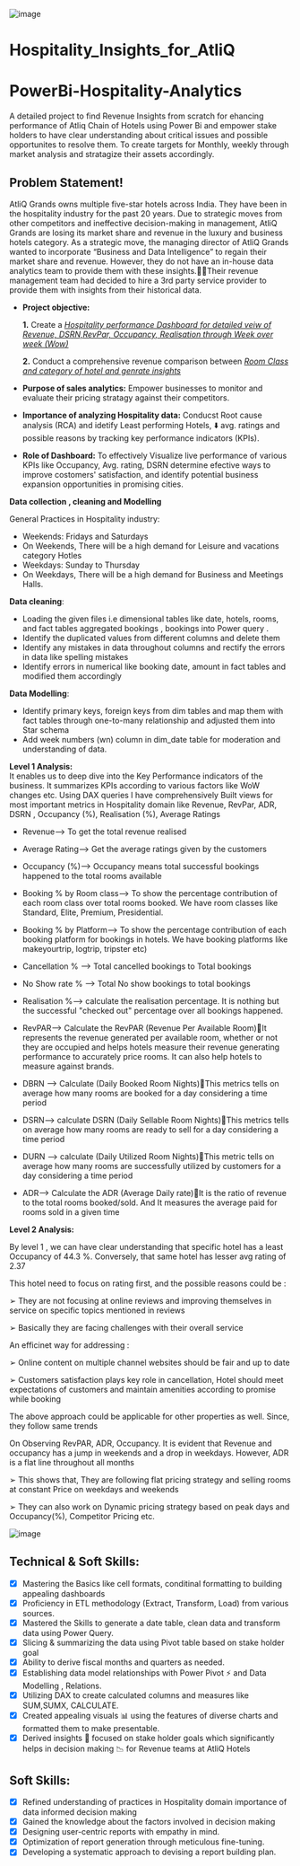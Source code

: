 ![image](https://github.com/AshwinPavanKadha/Hospitality_Insights_for_AtliQ/assets/131484545/4bd9943a-7ced-45c2-8d37-3c4321207acf)


# Hospitality_Insights_for_AtliQ
# PowerBi-Hospitality-Analytics
A detailed project to find Revenue Insights from scratch for ehancing performance of Atliq Chain of Hotels using Power Bi and empower stake holders to have clear understanding about critical issues and possible opportunites to resolve them. To create targets for Monthly, weekly through market analysis and stratagize their assets accordingly.

## Problem Statement!
AtliQ Grands owns multiple five-star hotels across India. They have been in the hospitality industry for the past 20 years. Due to strategic moves from other competitors and ineffective decision-making in management, AtliQ Grands are losing its market share and revenue in the luxury and business hotels category. As a strategic move, the managing director of AtliQ Grands wanted to incorporate “Business and Data Intelligence” to regain their market share and revenue. However, they do not have an in-house data analytics team to provide them with these insights.Their revenue management team had decided to hire a 3rd party service provider to provide them with insights from their historical data.


- **Project objective:** 

    **1.** Create a _[Hospitality performance Dashboard for detailed veiw of Revenue, DSRN,RevPar, Occupancy, Realisation through Week over week (Wow)]((https://app.powerbi.com/view?r=eyJrIjoiODkzZDFhZTEtZGQ0Ni00Mjg0LWFkOTItNDE2ODZiNThmYTYyIiwidCI6ImM2ZTU0OWIzLTVmNDUtNDAzMi1hYWU5LWQ0MjQ0ZGM1YjJjNCJ9))_ 

    **2.** Conduct a comprehensive revenue comparison between _[Room Class and category of hotel and genrate insights ]((https://app.powerbi.com/view?r=eyJrIjoiODkzZDFhZTEtZGQ0Ni00Mjg0LWFkOTItNDE2ODZiNThmYTYyIiwidCI6ImM2ZTU0OWIzLTVmNDUtNDAzMi1hYWU5LWQ0MjQ0ZGM1YjJjNCJ9))_

- **Purpose of sales analytics:** Empower businesses to monitor and evaluate their pricing stratagy against their competitors.

- **Importance of analyzing Hospitality data:** Conducst Root cause analysis (RCA) and idetify Least performing Hotels, ⬇️ avg. ratings and possible reasons by tracking key performance indicators (KPIs).

- **Role of Dashboard:** To effectively Visualize live performance of various KPIs like Occupancy, Avg. rating, DSRN determine efective ways to improve costomers' satisfaction, and identify potential business expansion opportunities in promising cities.

**Data collection , cleaning and Modelling**

General Practices in Hospitality industry:
- Weekends: Fridays and Saturdays
- On Weekends, There will be a high demand for Leisure and vacations category Hotles 
- Weekdays: Sunday to Thursday
- On Weekdays, There will be a high demand for Business and Meetings Halls.

**Data cleaning**:

- Loading the given files i.e dimensional tables like date, hotels, rooms,  and fact tables aggregated bookings , bookings into Power query . 
- Identify the duplicated values from different columns and delete them
- Identify any mistakes in data throughout columns and rectify the errors in data like spelling mistakes
- Identify errors in numerical like booking date, amount in fact tables and modified them accordingly


**Data Modelling**:
- Identify primary keys, foreign keys from dim tables and map them with fact tables through one-to-many relationship and adjusted them into Star schema
- Add week numbers (wn) column in dim_date table for moderation and understanding of data.

**Level 1 Analysis:**  
It enables us to deep dive into the Key Performance indicators of the business. It summarizes KPIs according to various factors like WoW changes etc.
Using DAX queries I have comprehensively Built views for most important metrics in Hospitality domain like Revenue, RevPar, ADR, DSRN , Occupancy (%), Realisation (%), Average Ratings

- Revenue--> To get the total revenue realised
  
- Average Rating--> Get the average ratings given by the customers
  
- Occupancy (%)--> Occupancy means total successful bookings happened to the total rooms available

- Booking % by Room class--> To show the percentage contribution of each room class over total rooms booked. We have room classes like Standard, Elite, Premium, Presidential.

- Booking % by Platform--> To show the percentage contribution of each booking platform for bookings in hotels. We have booking platforms like makeyourtrip, logtrip, tripster etc)

- Cancellation % --> Total cancelled bookings to Total bookings
  
- No Show rate % --> Total No show bookings to total bookings

- Realisation %--> calculate the realisation percentage. It is nothing but the successful "checked out" percentage over all bookings happened.

- RevPAR--> Calculate the RevPAR (Revenue Per Available Room)It represents the revenue generated per available room, whether or not they are occupied and helps hotels measure their revenue generating performance to accurately price rooms. It  can also help hotels to measure against brands.

- DBRN --> Calculate (Daily Booked Room Nights)This metrics tells on average how many rooms are booked for a day considering a time period

- DSRN--> calculate DSRN (Daily Sellable Room Nights)This metrics tells on average how many rooms are ready to sell for a day considering a time period

- DURN --> calculate (Daily Utilized Room Nights)This metric tells on average how many rooms are successfully utilized by customers for a day considering a time period

- ADR--> Calculate the ADR (Average Daily rate)It is the ratio of revenue to the total rooms booked/sold. And It measures the average paid for rooms sold in a given time


**Level  2 Analysis:**

By level 1 , we can have clear understanding that specific hotel has a least Occupancy of 44.3 %. Conversely, that same hotel has lesser avg rating of  2.37

This hotel need to focus on rating first, and the possible reasons could be : 

➢ They are not focusing at online reviews and improving themselves in service on specific topics mentioned in reviews

➢ Basically they are facing challenges with their overall service


An efficinet way for addressing :

➢ Online content on multiple channel websites should be fair and up to date

➢ Customers satisfaction plays key role in cancellation, Hotel should meet expectations of customers and maintain amenities according to promise while booking

The above approach could be applicable for other properties as well. Since, they follow same trends

On Observing RevPAR, ADR, Occupancy. It is evident that Revenue and occupancy has a jump in weekends and a drop in weekdays. However, ADR is a flat line throughout all months

➢ This shows that, They are following flat pricing strategy and selling rooms at constant Price on weekdays and weekends

➢ They can also work on Dynamic pricing strategy based on peak days and Occupancy(%), Competitor Pricing etc.

![image](https://github.com/AshwinPavanKadha/Hospitality_Insights_for_AtliQ/assets/131484545/30e7138e-e2dd-461a-8ecd-ff393af25fae)




## Technical & Soft Skills:
- [x]	Mastering the Basics like cell formats, conditinal formatting to building appealing dashboards
- [x]	Proficiency in ETL methodology (Extract, Transform, Load) from various sources.
- [x]	Mastered the Skills to generate a date table, clean data and transform data using Power Query.
- [x]	Slicing & summarizing the data using Pivot table based on stake holder goal
- [x]	Ability to derive fiscal months and quarters as needed.
- [x]	Establishing data model relationships with Power Pivot ⚡ and Data Modelling , Relations.
- [x]	Utilizing DAX to create calculated columns and measures like SUM,SUMX, CALCULATE.
- [x]	Created appealing visuals 📊 using the features of diverse charts and formatted them to make presentable.
- [x]	Derived insights 🔎 focused on stake holder goals which significantly helps in decision making 📉 for Revenue teams at AtliQ Hotels 

## Soft Skills:
- [x]	Refined understanding of practices in Hospitality domain importance of data informed decision making
- [x]	Gained the knowledge about the factors involved in decision making 
- [x]	Designing user-centric reports with empathy in mind.
- [x]	Optimization of report generation through meticulous fine-tuning.
- [x]	Developing a systematic approach to devising a report building plan.
